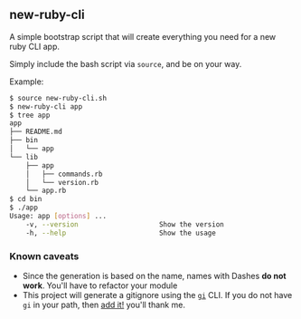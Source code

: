 new-ruby-cli
---

A simple bootstrap script that will create everything you need for a new ruby CLI app.

Simply include the bash script via `source`, and be on your way.

Example:
```bash
$ source new-ruby-cli.sh
$ new-ruby-cli app
$ tree app
app
├── README.md
├── bin
│   └── app
└── lib
    ├── app
    │   ├── commands.rb
    │   └── version.rb
    └── app.rb
$ cd bin
$ ./app
Usage: app [options] ...
    -v, --version                    Show the version
    -h, --help                       Show the usage
```

### Known caveats
- Since the generation is based on the name, names with Dashes **do not work**. You'll have to refactor your module
- This project will generate a gitignore using the [`gi`](http://gitignore.io) CLI.  If you do not have `gi` in your path, then [add it!](https://github.com/joeblau/gitignore.io#linux) you'll thank me. 

